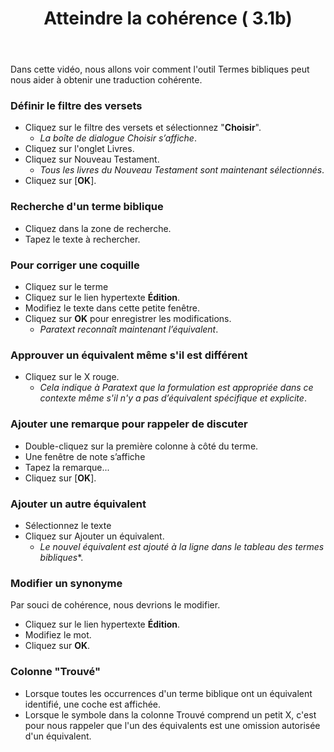 ﻿---
title: Atteindre la cohérence ( 3.1b)
---
Dans cette vidéo, nous allons voir comment l'outil Termes bibliques peut nous aider à obtenir une traduction cohérente.

### Définir le filtre des versets

-   Cliquez sur le filtre des versets et sélectionnez "**Choisir**".  
    -  *La boîte de dialogue Choisir s’affiche*.
-   Cliquez sur l'onglet Livres.
-   Cliquez sur Nouveau Testament.
    -  *Tous les livres du Nouveau Testament sont maintenant sélectionnés*.
-   Cliquez sur [**OK**].

### Recherche d'un terme biblique

-   Cliquez dans la zone de recherche.
-   Tapez le texte à rechercher.

### Pour corriger une coquille

-   Cliquez sur le terme
-   Cliquez sur le lien hypertexte **Édition**.
-   Modifiez le texte dans cette petite fenêtre.
-   Cliquez sur **OK** pour enregistrer les modifications.  
    -  *Paratext reconnaît maintenant l’équivalent*.

### Approuver un équivalent même s'il est différent

-   Cliquez sur le X rouge.  
    -  *Cela indique à Paratext que la formulation est appropriée dans ce contexte même s'il n'y a pas d’équivalent spécifique et explicite*.

### Ajouter une remarque pour rappeler de discuter

-   Double-cliquez sur la première colonne à côté du terme.
-   Une fenêtre de note s’affiche
-   Tapez la remarque...
-   Cliquez sur [**OK**].

### Ajouter un autre équivalent

-   Sélectionnez le texte
-   Cliquez sur Ajouter un équivalent.
    -  *Le nouvel équivalent est ajouté à la ligne dans le tableau des termes bibliques**.

### Modifier un synonyme

Par souci de cohérence, nous devrions le modifier.

-   Cliquez sur le lien hypertexte **Édition**.
-   Modifiez le mot.
-   Cliquez sur **OK**.

### Colonne "Trouvé"

-   Lorsque toutes les occurrences d'un terme biblique ont un équivalent identifié, une coche est affichée.
-   Lorsque le symbole dans la colonne Trouvé comprend un petit X, c'est pour nous rappeler que l'un des équivalents est une omission autorisée d'un équivalent.


